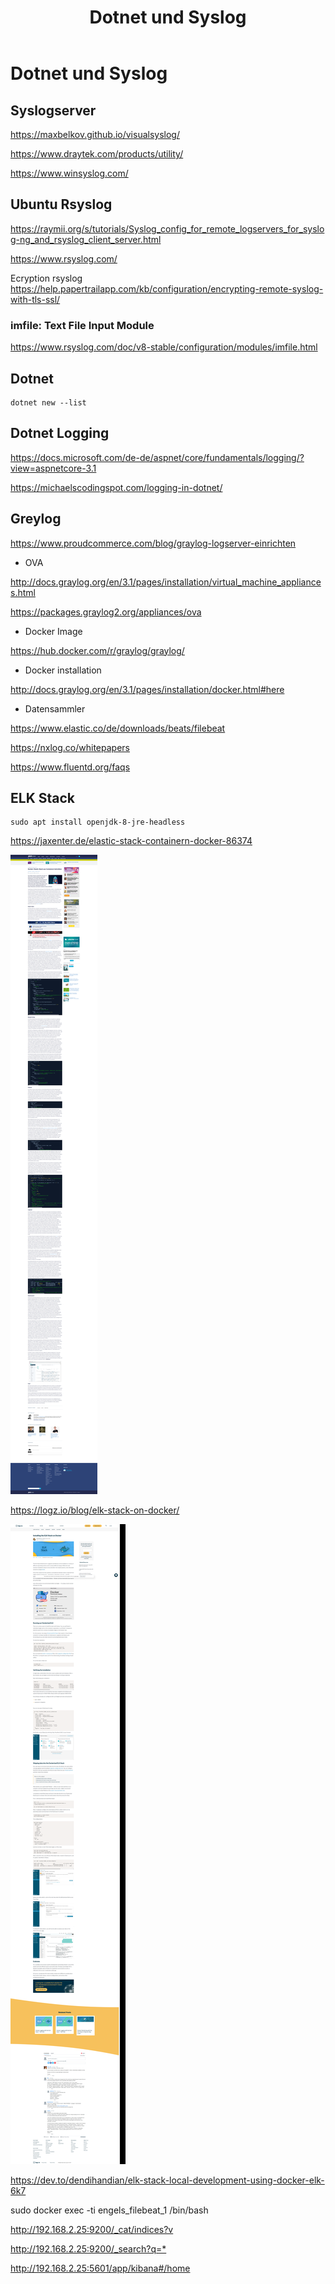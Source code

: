 ﻿---
layout: post
title: Dotnet und Syslog  
categories: [Logging]
tags: [dotnet, rsyslog, ubuntu, dotnet core, greylog, elk]
--- 

# Dotnet und Syslog 

## Syslogserver 

<https://maxbelkov.github.io/visualsyslog/> 

<https://www.draytek.com/products/utility/> 

<https://www.winsyslog.com/> 


## Ubuntu Rsyslog 

<https://raymii.org/s/tutorials/Syslog_config_for_remote_logservers_for_syslog-ng_and_rsyslog_client_server.html> 

<https://www.rsyslog.com/>

Ecryption rsyslog
<https://help.papertrailapp.com/kb/configuration/encrypting-remote-syslog-with-tls-ssl/>


### imfile: Text File Input Module 

<https://www.rsyslog.com/doc/v8-stable/configuration/modules/imfile.html>


## Dotnet 

    dotnet new --list  

## Dotnet Logging 

<https://docs.microsoft.com/de-de/aspnet/core/fundamentals/logging/?view=aspnetcore-3.1>

<https://michaelscodingspot.com/logging-in-dotnet/> 

## Greylog

<https://www.proudcommerce.com/blog/graylog-logserver-einrichten> 

- OVA

<http://docs.graylog.org/en/3.1/pages/installation/virtual_machine_appliances.html>

<https://packages.graylog2.org/appliances/ova> 


- Docker Image 

<https://hub.docker.com/r/graylog/graylog/>

- Docker installation 

<http://docs.graylog.org/en/3.1/pages/installation/docker.html#here>


- Datensammler 

<https://www.elastic.co/de/downloads/beats/filebeat>

<https://nxlog.co/whitepapers> 

<https://www.fluentd.org/faqs> 



## ELK Stack 

    sudo apt install openjdk-8-jre-headless

<https://jaxenter.de/elastic-stack-containern-docker-86374> 

![2020 01 28 Elk Stack Jax](../pic/2020-01-28-elk-stack-jax.png)

<https://logz.io/blog/elk-stack-on-docker/>

![2020 01 28 Elk Stack Logx](../pic/2020-01-28-elk-stack-logx.png)

<https://dev.to/dendihandian/elk-stack-local-development-using-docker-elk-6k7>

sudo docker exec -ti engels_filebeat_1 /bin/bash
 
<http://192.168.2.25:9200/_cat/indices?v> 

<http://192.168.2.25:9200/_search?q=*>

<http://192.168.2.25:5601/app/kibana#/home>
